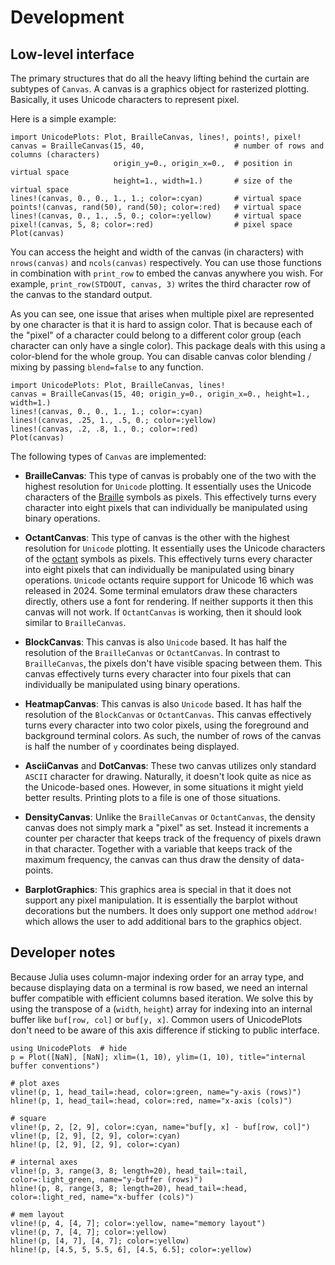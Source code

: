 # Development

## Low-level interface

The primary structures that do all the heavy lifting behind the curtain are subtypes of `Canvas`. A canvas is a graphics object for rasterized plotting. Basically, it uses Unicode characters to represent pixel.
  
Here is a simple example:
```@example 
import UnicodePlots: Plot, BrailleCanvas, lines!, points!, pixel!
canvas = BrailleCanvas(15, 40,                    # number of rows and columns (characters)
                       origin_y=0., origin_x=0.,  # position in virtual space
                       height=1., width=1.)       # size of the virtual space
lines!(canvas, 0., 0., 1., 1.; color=:cyan)       # virtual space
points!(canvas, rand(50), rand(50); color=:red)   # virtual space
lines!(canvas, 0., 1., .5, 0.; color=:yellow)     # virtual space
pixel!(canvas, 5, 8; color=:red)                  # pixel space
Plot(canvas)
```

You can access the height and width of the canvas (in characters) with `nrows(canvas)` and `ncols(canvas)` respectively. You can use those functions in combination with `print_row` to embed the canvas anywhere you wish. For example, `print_row(STDOUT, canvas, 3)` writes the third character row of the canvas to the standard output.

As you can see, one issue that arises when multiple pixel are represented by one character is that it is hard to assign color. That is because each of the "pixel" of a character could belong to a different color group (each character can only have a single color). This package deals with this using a color-blend for the whole group. You can disable canvas color blending / mixing by passing `blend=false` to any function.

```@example 
import UnicodePlots: Plot, BrailleCanvas, lines!
canvas = BrailleCanvas(15, 40; origin_y=0., origin_x=0., height=1., width=1.)
lines!(canvas, 0., 0., 1., 1.; color=:cyan)
lines!(canvas, .25, 1., .5, 0.; color=:yellow)
lines!(canvas, .2, .8, 1., 0.; color=:red)
Plot(canvas)
```

The following types of `Canvas` are implemented:

- **BrailleCanvas**:
  This type of canvas is probably one of the two with the highest resolution for `Unicode` plotting. It essentially uses the Unicode characters of the [Braille](https://en.wikipedia.org/wiki/Braille) symbols as pixels. This effectively turns every character into eight pixels that can individually be manipulated using binary operations.

- **OctantCanvas**:
  This type of canvas is the other with the highest resolution for `Unicode` plotting. It essentially uses the Unicode characters of the [octant](https://unicode.org/charts/PDF/Unicode-16.0/U160-1CC00.pdf) symbols as pixels. This effectively turns every character into eight pixels that can individually be manipulated using binary operations. `Unicode` octants require support for Unicode 16 which was released in 2024. Some terminal emulators draw these characters directly, others use a font for rendering. If neither supports it then this canvas will not work. If `OctantCanvas` is working, then it should look similar to `BrailleCanvas`.

- **BlockCanvas**:
  This canvas is also `Unicode` based. It has half the resolution of the `BrailleCanvas` or `OctantCanvas`. In contrast to `BrailleCanvas`, the pixels don't have visible spacing between them. This canvas effectively turns every character into four pixels that can individually be manipulated using binary operations.

- **HeatmapCanvas**:
  This canvas is also `Unicode` based. It has half the resolution of the `BlockCanvas` or `OctantCanvas`. This canvas effectively turns every character into two color pixels, using the foreground and background terminal colors. As such, the number of rows of the canvas is half the number of `y` coordinates being displayed.

- **AsciiCanvas** and **DotCanvas**:
  These two canvas utilizes only standard `ASCII` character for drawing. Naturally, it doesn't look quite as nice as the Unicode-based ones. However, in some situations it might yield better results. Printing plots to a file is one of those situations.

- **DensityCanvas**:
  Unlike the `BrailleCanvas` or `OctantCanvas`, the density canvas does not simply mark a "pixel" as set. Instead it increments a counter per character that keeps track of the frequency of pixels drawn in that character. Together with a variable that keeps track of the maximum frequency, the canvas can thus draw the density of data-points.

- **BarplotGraphics**:
  This graphics area is special in that it does not support any pixel manipulation. It is essentially the barplot without decorations but the numbers. It does only support one method `addrow!` which allows the user to add additional bars to the graphics object.
    
## Developer notes

Because Julia uses column-major indexing order for an array type, and because displaying data on a terminal is row based, we need an internal buffer compatible with efficient columns based iteration. We solve this by using the transpose of a (`width`, `height`) array for indexing into an internal buffer like `buf[row, col]` or `buf[y, x]`.
Common users of UnicodePlots don't need to be aware of this axis difference if sticking to public interface.

```@example
using UnicodePlots  # hide
p = Plot([NaN], [NaN]; xlim=(1, 10), ylim=(1, 10), title="internal buffer conventions")

# plot axes
vline!(p, 1, head_tail=:head, color=:green, name="y-axis (rows)")
hline!(p, 1, head_tail=:head, color=:red, name="x-axis (cols)")

# square
vline!(p, 2, [2, 9], color=:cyan, name="buf[y, x] - buf[row, col]")
vline!(p, [2, 9], [2, 9], color=:cyan)
hline!(p, [2, 9], [2, 9], color=:cyan)

# internal axes
vline!(p, 3, range(3, 8; length=20), head_tail=:tail, color=:light_green, name="y-buffer (rows)")
hline!(p, 8, range(3, 8; length=20), head_tail=:head, color=:light_red, name="x-buffer (cols)")

# mem layout
vline!(p, 4, [4, 7]; color=:yellow, name="memory layout")
vline!(p, 7, [4, 7]; color=:yellow)
hline!(p, [4, 7], [4, 7]; color=:yellow)
hline!(p, [4.5, 5, 5.5, 6], [4.5, 6.5]; color=:yellow)
```
